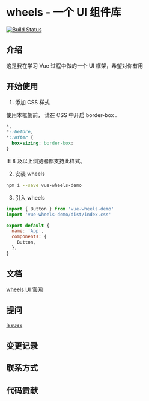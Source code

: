 # wheels - 一个 UI 组件库

[![Build Status](https://www.travis-ci.org/hushun1994/vue-wheels.svg?branch=master)](https://www.travis-ci.org/hushun1994/vue-wheels)

## 介绍

这是我在学习 Vue 过程中做的一个 UI 框架，希望对你有用

## 开始使用

1. 添加 CSS 样式

使用本框架前， 请在 CSS 中开启 border-box .

```css
*,
*::before,
*::after {
  box-sizing: border-box;
}
```

IE 8 及以上浏览器都支持此样式。

2. 安装 wheels

```sh
npm i --save vue-wheels-demo
```

3. 引入 wheels

```js
import { Button } from 'vue-wheels-demo'
import 'vue-wheels-demo/dist/index.css'

export default {
  name: 'App',
  components: {
    Button,
  },
}
```

## 文档

[wheels UI 官网](https://hushun1994.github.io/vue-wheels)

## 提问

[Issues](https://github.com/hushun1994/vue-wheels/issues)

## 变更记录

## 联系方式

## 代码贡献
